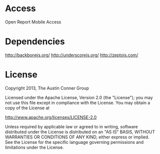 Access
========

Open Report Mobile Access



Dependencies
============
http://backbonejs.org/
http://underscorejs.org/
http://zeptojs.com/


License
=======

Copyright 2013, The Austin Conner Group

Licensed under the Apache License, Version 2.0 (the "License");
you may not use this file except in compliance with the License.
You may obtain a copy of the License at

   http://www.apache.org/licenses/LICENSE-2.0

Unless required by applicable law or agreed to in writing, software
distributed under the License is distributed on an "AS IS" BASIS,
WITHOUT WARRANTIES OR CONDITIONS OF ANY KIND, either express or implied.
See the License for the specific language governing permissions and
limitations under the License.
